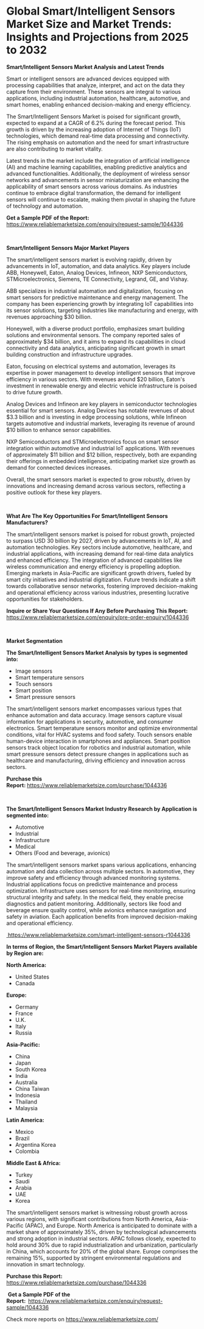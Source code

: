 <p><h1>Global Smart/Intelligent Sensors Market Size and Market Trends: Insights and Projections from 2025 to 2032</h1></p><p><strong>Smart/Intelligent Sensors Market Analysis and Latest Trends</strong></p>
<p><p>Smart or intelligent sensors are advanced devices equipped with processing capabilities that analyze, interpret, and act on the data they capture from their environment. These sensors are integral to various applications, including industrial automation, healthcare, automotive, and smart homes, enabling enhanced decision-making and energy efficiency.</p><p>The Smart/Intelligent Sensors Market is poised for significant growth, expected to expand at a CAGR of 6.2% during the forecast period. This growth is driven by the increasing adoption of Internet of Things (IoT) technologies, which demand real-time data processing and connectivity. The rising emphasis on automation and the need for smart infrastructure are also contributing to market vitality.</p><p>Latest trends in the market include the integration of artificial intelligence (AI) and machine learning capabilities, enabling predictive analytics and advanced functionalities. Additionally, the deployment of wireless sensor networks and advancements in sensor miniaturization are enhancing the applicability of smart sensors across various domains. As industries continue to embrace digital transformation, the demand for intelligent sensors will continue to escalate, making them pivotal in shaping the future of technology and automation.</p></p>
<p><strong>Get a Sample PDF of the Report:&nbsp;</strong> <a href="https://www.reliablemarketsize.com/enquiry/request-sample/1044336?utm_campaign=3226&utm_medium=2&utm_source=Github&utm_content=ia&utm_term=06042025&utm_id=smartintelligent-sensors">https://www.reliablemarketsize.com/enquiry/request-sample/1044336</a></p>
<p>&nbsp;</p>
<p><strong>Smart/Intelligent Sensors Major Market Players</strong></p>
<p><p>The smart/intelligent sensors market is evolving rapidly, driven by advancements in IoT, automation, and data analytics. Key players include ABB, Honeywell, Eaton, Analog Devices, Infineon, NXP Semiconductors, STMicroelectronics, Siemens, TE Connectivity, Legrand, GE, and Vishay. </p><p>ABB specializes in industrial automation and digitalization, focusing on smart sensors for predictive maintenance and energy management. The company has been experiencing growth by integrating IoT capabilities into its sensor solutions, targeting industries like manufacturing and energy, with revenues approaching $30 billion.</p><p>Honeywell, with a diverse product portfolio, emphasizes smart building solutions and environmental sensors. The company reported sales of approximately $34 billion, and it aims to expand its capabilities in cloud connectivity and data analytics, anticipating significant growth in smart building construction and infrastructure upgrades.</p><p>Eaton, focusing on electrical systems and automation, leverages its expertise in power management to develop intelligent sensors that improve efficiency in various sectors. With revenues around $20 billion, Eaton's investment in renewable energy and electric vehicle infrastructure is poised to drive future growth.</p><p>Analog Devices and Infineon are key players in semiconductor technologies essential for smart sensors. Analog Devices has notable revenues of about $3.3 billion and is investing in edge processing solutions, while Infineon targets automotive and industrial markets, leveraging its revenue of around $10 billion to enhance sensor capabilities.</p><p>NXP Semiconductors and STMicroelectronics focus on smart sensor integration within automotive and industrial IoT applications. With revenues of approximately $11 billion and $12 billion, respectively, both are expanding their offerings in embedded intelligence, anticipating market size growth as demand for connected devices increases.</p><p>Overall, the smart sensors market is expected to grow robustly, driven by innovations and increasing demand across various sectors, reflecting a positive outlook for these key players.</p></p>
<p>&nbsp;</p>
<p><strong>What Are The Key Opportunities For Smart/Intelligent Sensors Manufacturers?</strong></p>
<p><p>The smart/intelligent sensors market is poised for robust growth, projected to surpass USD 30 billion by 2027, driven by advancements in IoT, AI, and automation technologies. Key sectors include automotive, healthcare, and industrial applications, with increasing demand for real-time data analytics and enhanced efficiency. The integration of advanced capabilities like wireless communication and energy efficiency is propelling adoption. Emerging markets in Asia-Pacific are significant growth drivers, fueled by smart city initiatives and industrial digitization. Future trends indicate a shift towards collaborative sensor networks, fostering improved decision-making and operational efficiency across various industries, presenting lucrative opportunities for stakeholders.</p></p>
<p><strong>Inquire or Share Your Questions If Any Before Purchasing This Report:</strong> <a href="https://www.reliablemarketsize.com/enquiry/pre-order-enquiry/1044336?utm_campaign=3226&utm_medium=2&utm_source=Github&utm_content=ia&utm_term=06042025&utm_id=smartintelligent-sensors">https://www.reliablemarketsize.com/enquiry/pre-order-enquiry/1044336</a></p>
<p>&nbsp;</p>
<p><strong>Market Segmentation</strong></p>
<p><strong>The Smart/Intelligent Sensors Market Analysis by types is segmented into:</strong></p>
<p><ul><li>Image sensors</li><li>Smart temperature sensors</li><li>Touch sensors</li><li>Smart position</li><li>Smart pressure sensors</li></ul></p>
<p><p>The smart/intelligent sensors market encompasses various types that enhance automation and data accuracy. Image sensors capture visual information for applications in security, automotive, and consumer electronics. Smart temperature sensors monitor and optimize environmental conditions, vital for HVAC systems and food safety. Touch sensors enable human-device interaction in smartphones and appliances. Smart position sensors track object location for robotics and industrial automation, while smart pressure sensors detect pressure changes in applications such as healthcare and manufacturing, driving efficiency and innovation across sectors.</p></p>
<p><strong>Purchase this Report:&nbsp;</strong><a href="https://www.reliablemarketsize.com/purchase/1044336?utm_campaign=3226&utm_medium=2&utm_source=Github&utm_content=ia&utm_term=06042025&utm_id=smartintelligent-sensors">https://www.reliablemarketsize.com/purchase/1044336</a></p>
<p>&nbsp;</p>
<p><strong>The Smart/Intelligent Sensors Market Industry Research by Application is segmented into:</strong></p>
<p><ul><li>Automotive</li><li>Industrial</li><li>Infrastructure</li><li>Medical</li><li>Others (Food and beverage, avionics)</li></ul></p>
<p><p>The smart/intelligent sensors market spans various applications, enhancing automation and data collection across multiple sectors. In automotive, they improve safety and efficiency through advanced monitoring systems. Industrial applications focus on predictive maintenance and process optimization. Infrastructure uses sensors for real-time monitoring, ensuring structural integrity and safety. In the medical field, they enable precise diagnostics and patient monitoring. Additionally, sectors like food and beverage ensure quality control, while avionics enhance navigation and safety in aviation. Each application benefits from improved decision-making and operational efficiency.</p></p>
<p><a href="https://www.reliablemarketsize.com/smart-intelligent-sensors-r1044336?utm_campaign=3226&utm_medium=2&utm_source=Github&utm_content=ia&utm_term=06042025&utm_id=smartintelligent-sensors">&nbsp;https://www.reliablemarketsize.com/smart-intelligent-sensors-r1044336</a></p>
<p><strong>In terms of Region, the Smart/Intelligent Sensors Market Players available by Region are:</strong></p>
<p>
    <p> <strong> North America: </strong>
        <ul>
            <li>United States</li>
            <li>Canada</li>
        </ul>
        </p> 
    <p> <strong> Europe: </strong>
        <ul>
            <li>Germany</li>
            <li>France</li>
            <li>U.K.</li>
            <li>Italy</li>
            <li>Russia</li>
        </ul>
        </p> 
    <p> <strong> Asia-Pacific: </strong>
        <ul>
            <li>China</li>
            <li>Japan</li>
            <li>South Korea</li>
            <li>India</li>
            <li>Australia</li>
            <li>China Taiwan</li>
            <li>Indonesia</li>
            <li>Thailand</li>
            <li>Malaysia</li>
        </ul>
        </p> 
    <p> <strong> Latin America: </strong>
        <ul>
            <li>Mexico</li>
            <li>Brazil</li>
            <li>Argentina Korea</li>
            <li>Colombia</li>
        </ul>
        </p> 
    <p> <strong> Middle East & Africa: </strong>
        <ul>
            <li>Turkey</li>
            <li>Saudi</li>
            <li>Arabia</li>
            <li>UAE</li>
            <li>Korea</li>
        </ul>
    </p>
    </p>
<p><p>The smart/intelligent sensors market is witnessing robust growth across various regions, with significant contributions from North America, Asia-Pacific (APAC), and Europe. North America is anticipated to dominate with a market share of approximately 35%, driven by technological advancements and strong adoption in industrial sectors. APAC follows closely, expected to hold around 30% due to rapid industrialization and urbanization, particularly in China, which accounts for 20% of the global share. Europe comprises the remaining 15%, supported by stringent environmental regulations and innovation in smart technology.</p></p>
<p><strong>Purchase this Report: </strong><a href="https://www.reliablemarketsize.com/purchase/1044336?utm_campaign=3226&utm_medium=2&utm_source=Github&utm_content=ia&utm_term=06042025&utm_id=smartintelligent-sensors">https://www.reliablemarketsize.com/purchase/1044336</a></p>
<p>&nbsp;<strong>Get a Sample PDF of the Report:&nbsp;&nbsp;</strong><a href="https://www.reliablemarketsize.com/enquiry/request-sample/1044336?utm_campaign=3226&utm_medium=2&utm_source=Github&utm_content=ia&utm_term=06042025&utm_id=smartintelligent-sensors">https://www.reliablemarketsize.com/enquiry/request-sample/1044336</a></p>
<p><strong></strong></p>
<p>Check more reports on <a href="https://www.reliablemarketsize.com/?utm_campaign=3226&utm_medium=2&utm_source=Github&utm_content=ia&utm_term=06042025&utm_id=smartintelligent-sensors">https://www.reliablemarketsize.com/</a></p>